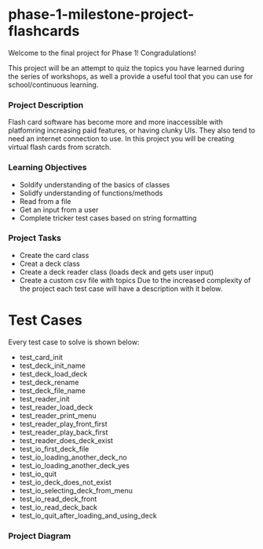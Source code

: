 # phase-1-milestone-project-flashcards
 
 Welcome to the final project for Phase 1! Congradulations! 

 This project will be an attempt to quiz the topics you have learned during the series of workshops, as well a provide a useful tool that you can use for school/continuous learning. 

 ### Project Description
 Flash card software has become more and more inaccessible with platfomring increasing paid features, or having clunky UIs. They also tend to need an internet connection to use. In this project you will be creating virtual flash cards from scratch. 

 ### Learning Objectives
 - Soldify understanding of the basics of classes
 - Solidfy understanding of functions/methods
 - Read from a file
 - Get an input from a user
 - Complete tricker test cases based on string formatting

 ### Project Tasks
 - Create the card class
 - Creat a deck class
 - Create a deck reader class (loads deck and gets user input)
 - Create a custom csv file with topics
 Due to the increased complexity of the project each test case will have a description with it below. 

# Test Cases
 Every test case to solve is shown below:
 - test_card_init
 - test_deck_init_name
 - test_deck_load_deck
 - test_deck_rename
 - test_deck_file_name
 - test_reader_init
 - test_reader_load_deck
 - test_reader_print_menu
 - test_reader_play_front_first
 - test_reader_play_back_first
 - test_reader_does_deck_exist
 - test_io_first_deck_file
 - test_io_loading_another_deck_no
 - test_io_loading_another_deck_yes
 - test_io_quit
 - test_io_deck_does_not_exist
 - test_io_selecting_deck_from_menu
 - test_io_read_deck_front
 - test_io_read_deck_back
 - test_io_quit_after_loading_and_using_deck



 ### Project Diagram
 





